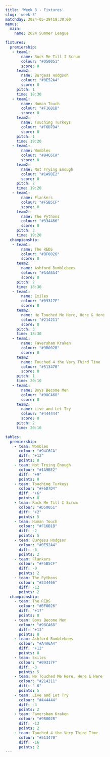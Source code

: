 ```yaml
---
title: 'Week 3 - Fixtures'
slug: 'week-3'
matchday: 2024-05-29T18:30:00
menus:
  main:
    name: 2024 Summer League

fixtures:
  premiership:
   - team1:
       name: Ruck Me Till I Scrum
       colour: "#D50051"
       score: 0
     team2:
       name: Burgess Hodgson
       colour: "#0E52A4"
       score: 0
     pitch: 1
     time: 18:30
   - team1:
       name: Human Touch
       colour: "#F16B1B"
       score: 0
     team2:
       name: Touching Turkeys
       colour: "#F6D7D4"
       score: 0
     pitch: 1
     time: 19:20
   - team1:
       name: Wombles
       colour: "#94C6CA"
       score: 0
     team2:
       name: Not Trying Enough
       colour: "#1A9BE2"
       score: 0
     pitch: 2
     time: 19:20
   - team1:
       name: Flankers
       colour: "#F5B5CF"
       score: 0
     team2:
       name: The Pythons
       colour: "#334466"
       score: 0
     pitch: 3
     time: 19:20
  championship:
   - team1:
       name: The REDS
       colour: "#BF0026"
       score: 0
     team2:
       name: Ashford Bumblebees
       colour: "#A4A6A4"
       score: 0
     pitch: 2
     time: 18:30
   - team1:
       name: Exiles
       colour: "#09317F"
       score: 0
     team2:
       name: He Touched Me Here, Here & Here
       colour: "#214211"
       score: 0
     pitch: 3
     time: 18:30
   - team1:
       name: Faversham Kraken
       colour: "#9B002B"
       score: 0
     team2:
       name: Touched 4 the Very Third Time
       colour: "#513470"
       score: 0
     pitch: 1
     time: 20:10
   - team1:
       name: Boys Become Men
       colour: "#98CA68"
       score: 0
     team2:
       name: Live and Let Try
       colour: "#444444"
       score: 0
     pitch: 2
     time: 20:10

tables:
  premiership:
    - team: Wombles
      colour: "#94C6CA"
      diff: "+12"
      points: 8
    - team: Not Trying Enough
      colour: "#1A9BE2"
      diff: "+9"
      points: 8
    - team: Touching Turkeys
      colour: "#F6D7D4"
      diff: "+6"
      points: 8
    - team: Ruck Me Till I Scrum
      colour: "#D50051"
      diff: "+2"
      points: 5
    - team: Human Touch
      colour: "#F16B1B"
      diff: -2
      points: 5
    - team: Burgess Hodgson
      colour: "#0E52A4"
      diff: -6
      points: 2
    - team: Flankers
      colour: "#F5B5CF"
      diff: -9
      points: 2
    - team: The Pythons
      colour: "#334466"
      diff: -12
      points: 2
  championship:
    - team: The REDS
      colour: "#BF0026"
      diff: "+17"
      points: 8
    - team: Boys Become Men
      colour: "#98CA68"
      diff: "+13"
      points: 8
    - team: Ashford Bumblebees
      colour: "#A4A6A4"
      diff: "+12"
      points: 8
    - team: Exiles
      colour: "#09317F"
      diff: -3
      points: 5
    - team: He Touched Me Here, Here & Here
      colour: "#214211"
      diff: "-6"
      points: 5
    - team: Live and Let Try
      colour: "#444444"
      diff: -4
      points: 2
    - team: Faversham Kraken
      colour: "#9B002B"
      diff: -13
      points: 2
    - team: Touched 4 the Very Third Time
      colour: "#513470"
      diff: -16
      points: 2
---
```


